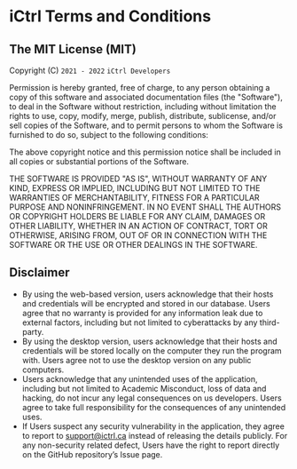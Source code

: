 # iCtrl Terms and Conditions

## The MIT License (MIT)
Copyright (C) `2021 - 2022` `iCtrl Developers`

Permission is hereby granted, free of charge, to any person obtaining a copy
 of this software and associated documentation files (the "Software"), to
 deal in the Software without restriction, including without limitation the
 rights to use, copy, modify, merge, publish, distribute, sublicense, and/or
 sell copies of the Software, and to permit persons to whom the Software is
 furnished to do so, subject to the following conditions:

The above copyright notice and this permission notice shall be included in
 all copies or substantial portions of the Software.

THE SOFTWARE IS PROVIDED "AS IS", WITHOUT WARRANTY OF ANY KIND, EXPRESS OR
 IMPLIED, INCLUDING BUT NOT LIMITED TO THE WARRANTIES OF MERCHANTABILITY,
 FITNESS FOR A PARTICULAR PURPOSE AND NONINFRINGEMENT. IN NO EVENT SHALL THE
 AUTHORS OR COPYRIGHT HOLDERS BE LIABLE FOR ANY CLAIM, DAMAGES OR OTHER
 LIABILITY, WHETHER IN AN ACTION OF CONTRACT, TORT OR OTHERWISE, ARISING
 FROM, OUT OF OR IN CONNECTION WITH THE SOFTWARE OR THE USE OR OTHER DEALINGS
 IN THE SOFTWARE.

## Disclaimer
- By using the web-based version, users acknowledge that their hosts and credentials will be encrypted and stored in our database. Users agree that no warranty is provided for any information leak due to external factors, including but not limited to cyberattacks by any third-party.  
- By using the desktop version, users acknowledge that their hosts and credentials will be stored locally on the computer they run the program with. Users agree not to use the desktop version on any public computers.
- Users acknowledge that any unintended uses of the application, including but not limited to Academic Misconduct, loss of data and hacking, do not incur any legal consequences on us developers. Users agree to take full responsibility for the consequences of any unintended uses.
- If Users suspect any security vulnerability in the application, they agree to report to support@ictrl.ca instead of releasing the details publicly. For any non-security related defect, Users have the right to report directly on the GitHub repository’s Issue page. 
